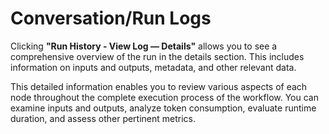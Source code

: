 # Conversation/Run Logs

Clicking **"Run History - View Log — Details"** allows you to see a comprehensive overview of the run in the details section. This includes information on inputs and outputs, metadata, and other relevant data.

This detailed information enables you to review various aspects of each node throughout the complete execution process of the workflow. You can examine inputs and outputs, analyze token consumption, evaluate runtime duration, and assess other pertinent metrics.

<figure><img src="../../../../img/conversation-logs.png" alt=""><figcaption></figcaption></figure>

